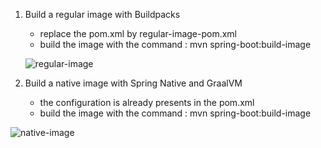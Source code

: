 1. Build a regular image with Buildpacks
	- replace the pom.xml by regular-image-pom.xml
	- build the image with the command : mvn spring-boot:build-image

	![regular-image](https://user-images.githubusercontent.com/68104000/144757531-307d92e3-9445-4e8f-b241-7867271a26e1.png)

	
2. Build a native image with Spring Native and GraalVM
	- the configuration is already presents in the pom.xml
	- build the image with the command : mvn spring-boot:build-image
	
![native-image](https://user-images.githubusercontent.com/68104000/144757552-47adbf50-93f6-4818-8256-6802854433d3.png)
